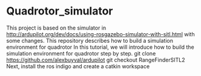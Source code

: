 # Quadrotor_simulator
This project is based on the simulator in <http://ardupilot.org/dev/docs/using-rosgazebo-simulator-with-sitl.html> with some changes.
This repository describes how to build a simulation environment for quadrotor
In this tutorial, we will introduce how to build the simulation environment for quadrotor step by step.
    git clone https://github.com/alexbuyval/ardupilot
    git checkout RangeFinderSITL2
Next, install the ros indigo and create a catkin workspace
